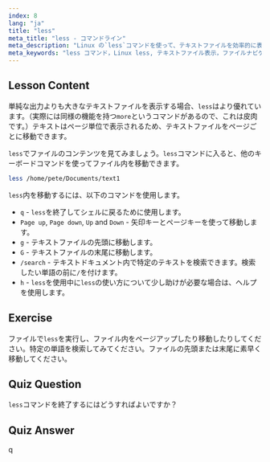 ```yaml
---
index: 8
lang: "ja"
title: "less"
meta_title: "less - コマンドライン"
meta_description: "Linux の`less`コマンドを使って、テキストファイルを効率的に表示・ナビゲートする方法を学びましょう。この初心者向けガイドで、ページング、検索、終了をマスターしてください。"
meta_keywords: "less コマンド，Linux less, テキストファイル表示，ファイルナビゲート，Linux チュートリアル，初心者 Linux, Linux ガイド"
---
```


## Lesson Content

単純な出力よりも大きなテキストファイルを表示する場合、`less`はより優れています。（実際には同様の機能を持つ`more`というコマンドがあるので、これは皮肉です。）テキストはページ単位で表示されるため、テキストファイルをページごとに移動できます。

`less`でファイルのコンテンツを見てみましょう。`less`コマンドに入ると、他のキーボードコマンドを使ってファイル内を移動できます。

```bash
less /home/pete/Documents/text1
```

`less`内を移動するには、以下のコマンドを使用します。

- `q` - `less`を終了してシェルに戻るために使用します。
- `Page up`, `Page down`, `Up` and `Down` - 矢印キーとページキーを使って移動します。
- `g` - テキストファイルの先頭に移動します。
- `G` - テキストファイルの末尾に移動します。
- `/search` - テキストドキュメント内で特定のテキストを検索できます。検索したい単語の前に`/`を付けます。
- `h` - `less`を使用中に`less`の使い方について少し助けが必要な場合は、ヘルプを使用します。

## Exercise

ファイルで`less`を実行し、ファイル内をページアップしたり移動したりしてください。特定の単語を検索してみてください。ファイルの先頭または末尾に素早く移動してください。

## Quiz Question

`less`コマンドを終了するにはどうすればよいですか？

## Quiz Answer

q
